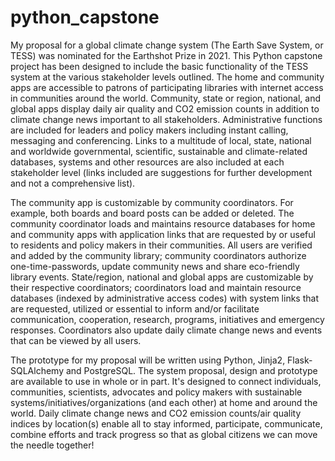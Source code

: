 # python_capstone
My proposal for a global climate change system (The Earth Save System, or TESS) was nominated for the Earthshot Prize in 2021. This Python capstone project has been designed to include the basic functionality of the TESS system at the various stakeholder levels outlined. The home and community apps are accessible to patrons of participating libraries with internet access in communities around the world. Community, state or region, national, and global apps display daily air quality and CO2 emission counts in addition to climate change news important to all stakeholders. Administrative functions are included for leaders and policy makers including instant calling,  messaging and conferencing. Links to a multitude of local, state, national and worldwide governmental, scientific, sustainable and climate-related databases, systems and other resources are also included at each stakeholder level (links included are suggestions for further development and not a comprehensive list).

The community app is customizable by community coordinators. For example, both boards and board posts can be added or deleted. The community coordinator loads and maintains resource databases for home and community apps with application links that are requested by or useful to residents and policy makers in their communities. All users are verified and added by the community library; community coordinators authorize one-time-passwords, update community news and share eco-friendly library events. State/region, national and global apps are customizable by their respective coordinators; coordinators load and maintain resource databases (indexed by administrative access codes) with system links that are requested, utilized or essential to inform and/or facilitate communication, cooperation, research, programs, initiatives and emergency responses. Coordinators also update daily climate change news and events that can be viewed by all users.

The prototype for my proposal will be written using Python, Jinja2, Flask-SQLAlchemy and PostgreSQL. The system proposal, design and prototype are available to use in whole or in part. It's designed to connect individuals, communities, scientists, advocates and policy makers with sustainable systems/initiatives/organizations (and each other) at home and around the world. Daily climate change news and CO2 emission counts/air quality indices by location(s) enable all to stay informed, participate, communicate, combine efforts and track progress so that as global citizens we can move the needle together!
